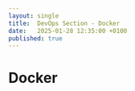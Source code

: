 ```yaml
---
layout: single
title:  DevOps Section - Docker
date:   2025-01-28 12:35:00 +0100
published: true
---
```


# Docker
